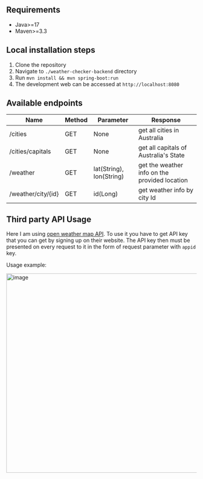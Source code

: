 ## Requirements
- Java>=17
- Maven>=3.3

## Local installation steps
1. Clone the repository
2. Navigate to `./weather-checker-backend` directory
3. Run `mvn install && mvn spring-boot:run`
4. The development web can be accessed at `http://localhost:8080`

## Available endpoints
Name | Method | Parameter | Response
--- | --- | --- | ---
/cities | GET | None | get all cities in Australia
/cities/capitals | GET | None | get all capitals of Australia's State
/weather | GET | lat(String), lon(String) | get the weather info on the provided location
/weather/city/{id} | GET | id(Long) | get weather info by city Id

## Third party API Usage
Here I am using [open weather map API](https://openweathermap.org/current). To use it you have to get API key that you can get by signing up on their website. 
The API key then must be presented on every request to it in the form of request parameter with `appid` key.

Usage example:

<img width="526" alt="image" src="https://user-images.githubusercontent.com/32842793/197106355-316bfeff-06d5-450f-bc23-e8aa907ba7cc.png">

